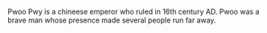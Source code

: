 Pwoo Pwy is a chineese emperor who ruled in 16th century AD. Pwoo was a brave man whose presence made several people run far away.